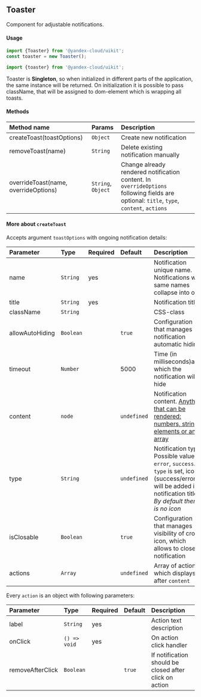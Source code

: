 ## Toaster
Component for adjustable notifications.

#### Usage

```js
import {Toaster} from '@yandex-cloud/uikit';
const toaster = new Toaster();
```

```js
import {toaster} from '@yandex-cloud/uikit';
```

Toaster is **Singleton**, so when initialized in different parts of the application, the same instance will be returned.
On initialization it is possible to pass className, that will be assigned to dom-element which is wrapping all toasts.

#### Methods
| Method name                          | Params            | Description                     |
|:---                                  |:---               |:---                             |
| createToast(toastOptions)            | `Object`          | Create new notification        |
| removeToast(name)                    | `String`          | Delete existing notification manually |
| overrideToast(name, overrideOptions) | `String`, `Object`| Change already rendered notification content. In `overrideOptions` following fields are optional: `title`, `type`, `content`, `actions` |



#### More about `createToast`
Accepts argument `toastOptions` with ongoing notification details:

| Parameter       | Type      | Required | Default     | Description |
|:---             |:---       |:---      |:---         |:---         |
| name            | `String`  |   yes    |             | Notification unique name. Notifications with same names collapse into one |
| title           | `String`  |   yes    |             | Notification title |
| className       | `String`  |          |             | CSS-class |
| allowAutoHiding | `Boolean` |          | `true`      | Configuration that manages notification automatic hiding |
| timeout         | `Number`  |          | 5000        | Time (in milliseconds)after which the notification will hide |
| content         | `node`    |          | `undefined` | Notification content. [Anything that can be rendered: numbers, strings, elements or an array](https://reactjs.org/docs/typechecking-with-proptypes.html#proptypes) |
| type            | `String`  |          | `undefined` | Notification type. Possible values: `error`, `success`. If `type` is set, icon (success/error) will be added into notification title. *By default there is no icon* |
| isClosable      | `Boolean` |          | `true`      | Configuration that manages visibility of cross icon, which allows to close notification |
| actions         | `Array`   |          | `undefined` | Array of actions which displays after `content` |

Every `action` is an object with following parameters:

| Parameter        | Type         | Required | Default | Description |
|:---              |:---          |:---      |:---     |:---         |
| label            | `String`     |   yes    |         | Action text description |
| onClick          | `() => void` |   yes    |         | On action click handler |
| removeAfterClick | `Boolean`    |          | `true`  | If notification should be closed after click on action |
